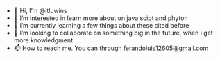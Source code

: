 - 👋 Hi, I’m @itluwins
- 👀 I’m interested in learn more about on java scipt and phyton 
- 🌱 I’m currently learning a few things about these cited before
- 💞️ I’m looking to collaborate on something big in the future, when i get more knowledgment
- 📫 How to reach me. You can through ferandoluis12605@gmail.com
<!---
itluwins/itluwins is a ✨ special ✨ repository because its `README.md` (this file) appears on your GitHub profile.
You can click the Preview link to take a look at your changes.
--->
